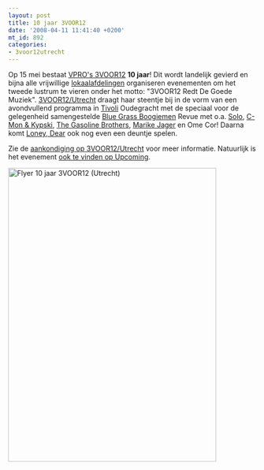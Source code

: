 ```yaml
---
layout: post
title: 10 jaar 3VOOR12
date: '2008-04-11 11:41:40 +0200'
mt_id: 892
categories:
- 3voor12utrecht
---
```

 Op 15 mei bestaat <a href="http://3voor12.vpro.nl/">VPRO's 3VOOR12</a> <strong>10 jaar</strong>! Dit wordt landelijk gevierd en bijna alle vrijwillige <a href="http://3voor12.vpro.nl/blijfopdehoogte/lokaal/">lokaalafdelingen</a> organiseren evenementen om het tweede lustrum te vieren onder het motto: "3VOOR12 Redt De Goede Muziek". <a href="http://3voor12.vpro.nl/utrecht">3VOOR12/Utrecht</a> draagt haar steentje bij in de vorm van een avondvullend programma in <a href="http://www.tivoli.nl/">Tivoli</a> Oudegracht met de speciaal voor de gelegenheid samengestelde <a href="http://www.bluegrassboogiemen.nl/">Blue Grass Boogiemen</a> Revue met o.a. <a href="http://www.solopeople.net/">Solo</a>, <a href="http://www.c-monandkypski.nl/">C-Mon & Kypski</a>, <a href="http://www.gasolinebrothers.nl/">The Gasoline Brothers</a>, <a href="http://www.marikejager.nl/">Marike Jager</a> en Ome Cor! Daarna komt <a href="http://www.loneydear.com/">Loney, Dear</a> ook nog even een deuntje spelen.

Zie de <a href="http://3voor12lokaal.vpro.nl/magazines/news/index.jsp?portals=6337&magazines=6338&news=960665">aankondiging op 3VOOR12/Utrecht</a> voor meer informatie. Natuurlijk is het evenement  <a href="http://upcoming.yahoo.com/event/472130">ook te vinden op Upcoming</a>.

<a href="http://3voor12lokaal.vpro.nl/magazines/news/index.jsp?portals=6337&magazines=6338&news=960665"><img alt="Flyer 10 jaar 3VOOR12 (Utrecht)" src="{{ site.url }}/images/10%20jaar%203VOOR12%20%28Utrecht%29.gif" width="422" height="596" /></a>
